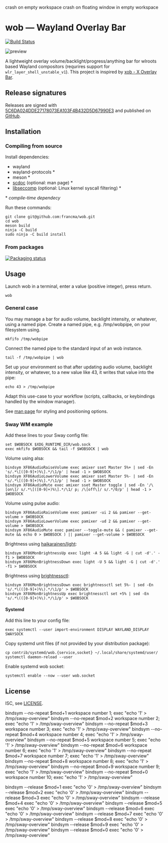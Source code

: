 crash on empty workspace
crash on floating window in empty workspace

# wob — Wayland Overlay Bar

[![Build Status](https://github.com/francma/wob/workflows/test/badge.svg)](https://github.com/francma/wob/actions)

![preview](https://martinfranc.eu/wob-preview.svg)

A lightweight overlay volume/backlight/progress/anything bar for wlroots based Wayland compositors (requrires support for `wlr_layer_shell_unstable_v1`). This project is inspired by [xob - X Overlay Bar](https://github.com/florentc/xob).

## Release signatures

Releases are signed with [5C6DA024DDE27178073EA103F4B432D5D67990E3](https://keys.openpgp.org/vks/v1/by-fingerprint/5C6DA024DDE27178073EA103F4B432D5D67990E3) and published on [GitHub](https://github.com/francma/wob/releases).

## Installation

### Compiling from source

Install dependencies:

- wayland
- wayland-protocols \*
- meson \*
- [scdoc](https://git.sr.ht/~sircmpwn/scdoc) (optional: man page) \*
- [libseccomp](https://github.com/seccomp/libseccomp) (optional: Linux kernel syscall filtering) \*

\* _compile-time dependecy_

Run these commands:

```
git clone git@github.com:francma/wob.git
cd wob
meson build
ninja -C build
sudo ninja -C build install
```

### From packages

[![Packaging status](https://repology.org/badge/tiny-repos/wob.svg)](https://repology.org/project/wob/versions)

## Usage

Launch wob in a terminal, enter a value (positive integer), press return.

```
wob
```

### General case

You may manage a bar for audio volume, backlight intensity, or whatever, using a named pipe. Create a named pipe, e.g. /tmp/wobpipe, on your filesystem using.

```
mkfifo /tmp/wobpipe
```

Connect the named pipe to the standard input of an wob instance.

```
tail -f /tmp/wobpipe | wob
```

Set up your environment so that after updating audio volume, backlight intensity, or whatever, to a new value like 43, it writes that value into the pipe:

```
echo 43 > /tmp/wobpipe
```

Adapt this use-case to your workflow (scripts, callbacks, or keybindings handled by the window manager).

See [man page](https://github.com/francma/wob/blob/master/wob.1.scd) for styling and positioning options.

### Sway WM example

Add these lines to your Sway config file:

```
set $WOBSOCK $XDG_RUNTIME_DIR/wob.sock
exec mkfifo $WOBSOCK && tail -f $WOBSOCK | wob
```

Volume using alsa:

```
bindsym XF86AudioRaiseVolume exec amixer sset Master 5%+ | sed -En 's/.*\[([0-9]+)%\].*/\1/p' | head -1 > $WOBSOCK
bindsym XF86AudioLowerVolume exec amixer sset Master 5%- | sed -En 's/.*\[([0-9]+)%\].*/\1/p' | head -1 > $WOBSOCK
bindsym XF86AudioMute exec amixer sset Master toggle | sed -En '/\[on\]/ s/.*\[([0-9]+)%\].*/\1/ p; /\[off\]/ s/.*/0/p' | head -1 > $WOBSOCK
```

Volume using pulse audio:

```
bindsym XF86AudioRaiseVolume exec pamixer -ui 2 && pamixer --get-volume > $WOBSOCK
bindsym XF86AudioLowerVolume exec pamixer -ud 2 && pamixer --get-volume > $WOBSOCK
bindsym XF86AudioMute exec pamixer --toggle-mute && ( pamixer --get-mute && echo 0 > $WOBSOCK ) || pamixer --get-volume > $WOBSOCK
```

Brightness using [haikarainen/light](https://github.com/haikarainen/light):

```
bindsym XF86MonBrightnessUp exec light -A 5 && light -G | cut -d'.' -f1 > $WOBSOCK
bindsym XF86MonBrightnessDown exec light -U 5 && light -G | cut -d'.' -f1 > $WOBSOCK
```

Brightness using [brightnessctl](https://github.com/Hummer12007/brightnessctl):

```
bindsym XF86MonBrightnessDown exec brightnessctl set 5%- | sed -En 's/.*\(([0-9]+)%\).*/\1/p' > $WOBSOCK
bindsym XF86MonBrightnessUp exec brightnessctl set +5% | sed -En 's/.*\(([0-9]+)%\).*/\1/p' > $WOBSOCK
```

#### Systemd

Add this line to your config file:

```
exec systemctl --user import-environment DISPLAY WAYLAND_DISPLAY SWAYSOCK
```

Copy systemd unit files (if not provided by your distribution package):

```
cp contrib/systemd/wob.{service,socket} ~/.local/share/systemd/user/
systemctl daemon-reload --user
```

Enable systemd wob socket:

```
systemctl enable --now --user wob.socket
```

## License

ISC, see [LICENSE](/LICENSE).



bindsym --no-repeat $mod+1 workspace number 1; exec "echo '1' > /tmp/sway-overview"
bindsym --no-repeat $mod+2 workspace number 2; exec "echo '1' > /tmp/sway-overview"
bindsym --no-repeat $mod+3 workspace number 3; exec "echo '1' > /tmp/sway-overview"
bindsym --no-repeat $mod+4 workspace number 4; exec "echo '1' > /tmp/sway-overview"
bindsym --no-repeat $mod+5 workspace number 5; exec "echo '1' > /tmp/sway-overview"
bindsym --no-repeat $mod+6 workspace number 6; exec "echo '1' > /tmp/sway-overview"
bindsym --no-repeat $mod+7 workspace number 7; exec "echo '1' > /tmp/sway-overview"
bindsym --no-repeat $mod+8 workspace number 8; exec "echo '1' > /tmp/sway-overview"
bindsym --no-repeat $mod+9 workspace number 9; exec "echo '1' > /tmp/sway-overview"
bindsym --no-repeat $mod+0 workspace number 10; exec "echo '1' > /tmp/sway-overview"

bindsym --release $mod+1 exec "echo '0' > /tmp/sway-overview"
bindsym --release $mod+2 exec "echo '0' > /tmp/sway-overview"
bindsym --release $mod+3 exec "echo '0' > /tmp/sway-overview"
bindsym --release $mod+4 exec "echo '0' > /tmp/sway-overview"
bindsym --release $mod+5 exec "echo '0' > /tmp/sway-overview"
bindsym --release $mod+6 exec "echo '0' > /tmp/sway-overview"
bindsym --release $mod+7 exec "echo '0' > /tmp/sway-overview"
bindsym --release $mod+8 exec "echo '0' > /tmp/sway-overview"
bindsym --release $mod+9 exec "echo '0' > /tmp/sway-overview"
bindsym --release $mod+0 exec "echo '0' > /tmp/sway-overview"
